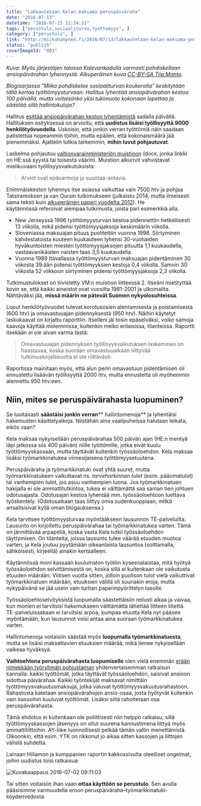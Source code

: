 ```yaml
---
title: "Lakkautetaan Kelan maksama peruspäiväraha"
date: "2016-07-13"
datetime: "2016-07-13 12:34:31"
tags: ["perustulo,sosiaaliturva,tyottomyys", ]
category: ["perustulo", ]
link: "http://miikahamynen.fi/2016/07/13/lakkautetaan-kelan-maksama-peruspaivaraha/"
status: "publish"
coverImageId: "803"
---
```


_Kuva: Myös järjestöjen talossa Kalevankadulla varmasti pohdiskellaan ansiopäivärahan lyhennystä. Alkuperäinen kuva [CC-BY-SA Tiia Monto](https://commons.wikimedia.org/wiki/File:Jyväskylä_-_Kalevankatu_4.jpg)._

_Blogisarjassa "Miika pohdiskelee sosiaaliturvan koukeroita" keskitytään tällä kertaa työttömyysturvaan. Hallitus lyhentää ansiopäivärahan kestoa 100 päivällä, mutta voitaisiinko yksi tukimuoto kokonaan lopettaa ja säästää sillä hallintokuluja?_

Hallitus [esittää ansiopäivärahan keston lyhentämistä](https://www.eduskunta.fi/FI/vaski/KasittelytiedotValtiopaivaasia/Sivut/HE_113+2016.aspx) sadalla päivällä. Hallituksen esityksessä on arvioitu, että **uudistus lisäisi työllisyyttä 9000 henkilötyövuodella**. Uskoisin, että jonkin verran työttömiä näin saadaan patistettua nopeammin töihin, mutta epäilen, että kokonaismäärä jää pienemmäksi. Ajattelin tutkia tarkemmin, **mihin luvut pohjautuvat**.

Laskelma pohjautuu [valtionvarainministeriön muistioon](http://vm.fi/dms-portlet/document/0/394438) (docx, jonka linkki on HE:ssä syystä tai toisesta väärin). Muistion alkurivit vahvistavat mielikuvaani työllisyysvaikutuksista:

> Arviot ovat epävarmoja ja suuntaa-antavia.

Enimmäiskeston lyhennys itse asiassa vaikuttaa vain 7500 htv ja pohjaa Tatsiramoksen ja van Oursin tutkimukseen (julkaistu 2014, mutta ilmeisesti sama teksti kuin [alkuperäinen paperi vuodelta 2012](http://ftp.iza.org/dp6950.pdf)). He käytännössä referoivat aiempaa tutkimusta, joista pari esimerkkiä alla.

- New Jerseyssä 1996 työttömyysturvan kestoa pidennettiin hetkellisesti 13 viikolla, mikä pidensi työttömyysjaksoja keskimäärin viikolla.
- Sloveniassa maksuajan pituus puolitettiin vuonna 1998. Siirtyminen kahdestatoista kuuteen kuukauteen lyhensi 30-vuotiaiden hyväkuntoisten miesten työttömyysjaksojen pituutta 1,1 kuukaudella, vastaavanikäisten naisten taas 3,5 kuukaudella.
- Vuonna 1989 Itävallassa työttömyysturvan maksuajan pidentäminen 30 viikosta 39:ään pidensi työttömyyksien kestoja 0,4 viikolla. Samoin 30 viikosta 52 viikkoon siirtyminen pidensi työttömyysjaksoja 2,3 viikolla.

Tutkimustulokset on tiivistetty VM:n muistion liitteessä 2. Itseäni mietityttää kovin se, että kaikki aineistot ovat vuosilta 1981-2001 ja ulkomailta. Nähtäväksi jää, **missä määrin ne pätevät Suomen nykyolosuhteissa**.

Loput henkilötyövuodet tulevat korotusosien alentamisesta ja poistamisesta (600 htv) ja omavastuuajan pidennyksestä (950 htv). Näihin käytetyt laskukaavat on kirjattu raporttiin. Itselleni jäi tosin epäselväksi, voiko samoja kaavoja käyttää molemmissa, kuitenkin melko erilaisissa, tilanteissa. Raportti itsekään ei ole aivan varma tästä:

> Omavastuuajan pidennyksen työllisyysvaikutuksen laskeminen on haastavaa, koska suoraan omavastuuaikaan liittyvää tutkimuskirjallisuutta ei ole riittävästi.

Raportissa mainitaan myös, että alun perin omavastuun pidentämisen oli ennustettu lisäävän työllisyyttä 2000 htv, mutta ennustetta oli myöhemmin alennettu 950 htv:een.

## Niin, mites se peruspäivärahasta luopuminen?

Se luultavasti **säästäisi jonkin verran**** hallintomenoja** ja lyhentäisi hakemusten käsittelyaikoja. Niistähän aina vaalipuheissa halutaan leikata, eikös vaan?

Kela maksaa nykyisellään peruspäivärahaa 500 päivän ajan (HE:n mentyä läpi jatkossa siis 400 päivän) niille työttömille, jotka eivät kuulu työttömyyskassaan, mutta täyttävät kuitenkin työssäoloehdon. Kela maksaa lisäksi työmarkkinatukea viimesijaisena työttömyysetuutena.

Peruspäiväraha ja työmarkkinatuki ovat yhtä suuret, mutta työmarkkinatukeen vaikuttavat ns. _tarveharkinnan tulot_ (esim. pääomatulot) tai vanhempien tulot, jos asuu vanhempien luona. Jos työmarkkinatuen hakijalla ei ole ammattitutkintoa, tukea ei välttämättä saa saman tien johtuen odotusajasta. Odotusajan kestoa lyhentää mm. työssäoloehtoon luettava työskentely. (Odotusaikaan taas liittyy omia sudenkuoppiaan, mitkä ansaitsisivat kyllä oman blogauksensa.)

Kela tarvitsee työttömyysturvaa myöntääkseen lausunnon TE-palveluilta. Lausunto on kirjoitettu peruspäivärahaa tai työmarkkinatukea varten. Tämä on jännittävää arpapeliä, koska vasta Kela tutkii työssäoloehdon täyttymisen. On tilanteita, joissa lausunto tulee väärää etuuden muotoa varten, ja Kela joutuu pyytämään oikeanlaista lausuntoa (soittamalla, sähköisesti, kirjeellä) ainakin kertaalleen.

Käytännössä moni kassaan kuulumaton työtön kyseenalaistaa, mitä hyötyä työssäoloehdon selvittämisestä on, koska sillä ei kuitenkaan ole vaikutusta etuuden määrään. Viitisen vuotta sitten, jolloin puolison tulot vielä vaikuttivat työmarkkinatuen määrään, etuuksien välillä oli suuriakin eroja, mutta nykypäivänä se jää usein vain turhan paperinpyörittelyn tasolle.

Työssäoloehtoselvityksistä luopumalla säästettäisiin reilusti aikaa ja vaivaa, kun monien ei tarvitsisi hakemukseen välttämättä lähettää liitteen liitettä. TE-palveluissakaan ei tarvitsisi arpoa, kumpaa etuutta Kela nyt pääsee myöntämään, kun lausunnot voisi antaa aina suoraan työmarkkinatukea varten.

Hallintomenoja voitaisiin säästää myös **luopumalla työmarkkinatuesta**, mutta se lisäisi maksettavien etuuksien määrää, mikä lienee nykyisellään vaikeaa hyväksyä.

**Vaihtoehtona peruspäivärahasta luopumiselle** olen vielä enemmän [erään nimekkään työryhmän pohjustaman](https://issuu.com/sitrafund/docs/ansioturvareformi?e=0/11084672) yhdenvertaisemman ratkaisun kannalla: kaikki työttömät, jotka täyttävät työssäoloehdon, saisivat ansioon sidottua päivärahaa. Kaikki työntekijät maksavat nimittäin työttömyysvakuutusmaksuja, jotka valuvat työttömyysvakuutusrahastoon. Rahastosta katetaan ansiopäivärahojen ansio-osaa, josta hyötyvät kuitenkin vain kassoihin kuuluvat työttömät. Lisäksi siitä rahoitetaan osa peruspäivärahasta.

Tämä ehdotus ei kuitenkaan ole poliittisesti niin helppo ratkaisu, sillä työttömyyskassojen jäsenyys on ollut suurena kannustimena liittyä myös ammattiliittoihin. AY-liike luonnollisesti pelkää tämän valtin menettämistä. Olkoonkin, että esim. YTK on rikkonut jo aikaa sitten kassojen ja liittojen välistä suhdetta.

Lainaan Hiilamon ja kumppanien raportin kakkossivulta oleelliset ongelmat, joihin uudistus toisi ratkaisua:

![Kuvakaappaus 2016-07-02 09:11:03](http://miikahamynen.fi/wp-content/uploads/2016/07/Kuvakaappaus-2016-07-02-091103.png)

Tai sitten voitaisiin ihan vaan **ottaa käyttöön se perustulo**. Sen avulla pääsisimme varmuudella eroon peruspäiväraha–työmarkkinatuki-köydenvedosta.

